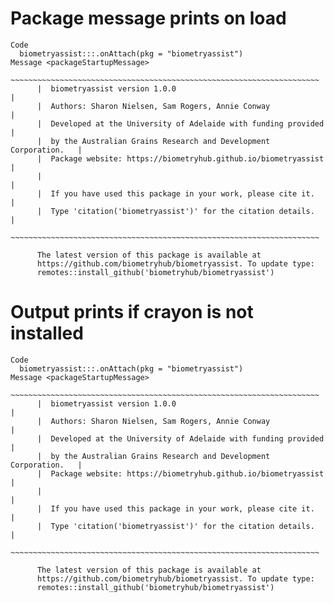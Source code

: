 # Package message prints on load

    Code
      biometryassist:::.onAttach(pkg = "biometryassist")
    Message <packageStartupMessage>
          ~~~~~~~~~~~~~~~~~~~~~~~~~~~~~~~~~~~~~~~~~~~~~~~~~~~~~~~~~~~~~~~~~~~~~
          |  biometryassist version 1.0.0                                     |
          |  Authors: Sharon Nielsen, Sam Rogers, Annie Conway                |
          |  Developed at the University of Adelaide with funding provided    |
          |  by the Australian Grains Research and Development Corporation.   |
          |  Package website: https://biometryhub.github.io/biometryassist    |
          |                                                                   |
          |  If you have used this package in your work, please cite it.      |
          |  Type 'citation('biometryassist')' for the citation details.      |
          ~~~~~~~~~~~~~~~~~~~~~~~~~~~~~~~~~~~~~~~~~~~~~~~~~~~~~~~~~~~~~~~~~~~~~
      
          The latest version of this package is available at
          https://github.com/biometryhub/biometryassist. To update type:
          remotes::install_github('biometryhub/biometryassist')

# Output prints if crayon is not installed

    Code
      biometryassist:::.onAttach(pkg = "biometryassist")
    Message <packageStartupMessage>
          ~~~~~~~~~~~~~~~~~~~~~~~~~~~~~~~~~~~~~~~~~~~~~~~~~~~~~~~~~~~~~~~~~~~~~
          |  biometryassist version 1.0.0                                     |
          |  Authors: Sharon Nielsen, Sam Rogers, Annie Conway                |
          |  Developed at the University of Adelaide with funding provided    |
          |  by the Australian Grains Research and Development Corporation.   |
          |  Package website: https://biometryhub.github.io/biometryassist    |
          |                                                                   |
          |  If you have used this package in your work, please cite it.      |
          |  Type 'citation('biometryassist')' for the citation details.      |
          ~~~~~~~~~~~~~~~~~~~~~~~~~~~~~~~~~~~~~~~~~~~~~~~~~~~~~~~~~~~~~~~~~~~~~
      
          The latest version of this package is available at
          https://github.com/biometryhub/biometryassist. To update type:
          remotes::install_github('biometryhub/biometryassist')

